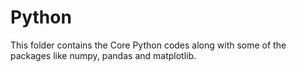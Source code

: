 # Python
This folder contains the Core Python codes along with some of the packages like numpy, pandas and matplotlib.
